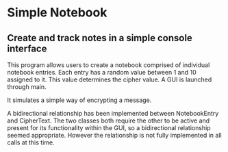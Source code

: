 # Simple Notebook

## Create and track notes in a simple console interface

This program allows users to create a notebook comprised of individual notebook entries.
Each entry has a random value between 1 and 10 assigned to it. This value determines the 
cipher value. A GUI is launched through main.

It simulates a simple way of encrypting a message. 

A bidirectional relationship has been implemented between NotebookEntry and CipherText.
The two classes both require the other to be active and present for its functionality
within the GUI, so a bidirectional relationship seemed appropriate. However the relationship is
not fully implemented in all calls at this time.  

